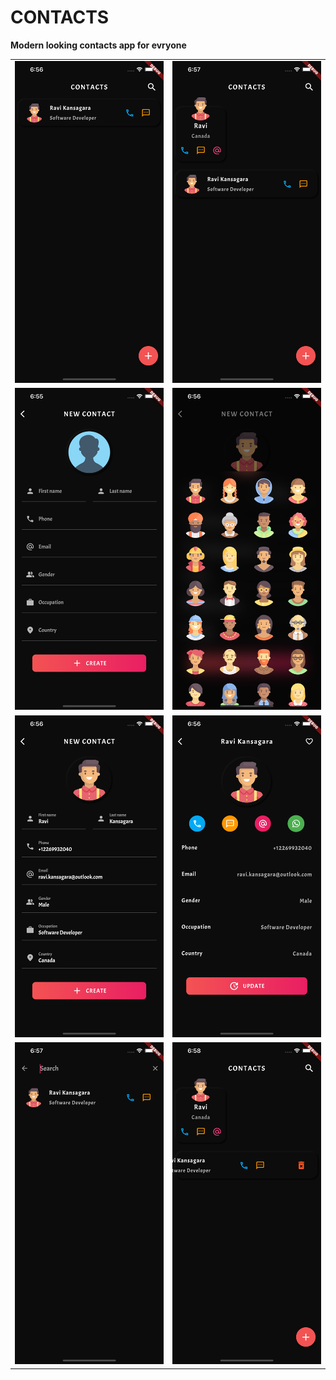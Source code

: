 # CONTACTS
<strong>Modern looking contacts app for evryone</strong>
<table>  
  <tr>
    <td><img src="Screenshots/1.png"></td>
    <td><img src="Screenshots/2.png"></td>
  </tr>
   <tr>
    <td><img src="Screenshots/3.png"></td>
    <td><img src="Screenshots/4.png"></td>
  </tr>
  <tr>
    <td><img src="Screenshots/5.png"></td>
    <td><img src="Screenshots/6.png"></td>
  </tr>
   <tr>
    <td><img src="Screenshots/7.png"></td>
    <td><img src="Screenshots/8.png"></td>
  </tr>
 </table>
